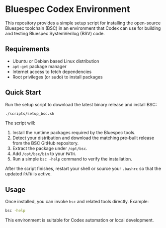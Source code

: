 # Bluespec Codex Environment

This repository provides a simple setup script for installing the open-source
Bluespec toolchain (BSC) in an environment that Codex can use for
building and testing Bluespec SystemVerilog (BSV) code.

## Requirements

- Ubuntu or Debian based Linux distribution
- `apt-get` package manager
- Internet access to fetch dependencies
- Root privileges (or sudo) to install packages

## Quick Start

Run the setup script to download the latest binary release and install BSC:

```bash
./scripts/setup_bsc.sh
```

The script will:

1. Install the runtime packages required by the Bluespec tools.
2. Detect your distribution and download the matching pre-built release
   from the BSC GitHub repository.
3. Extract the package under `/opt/bsc`.
4. Add `/opt/bsc/bin` to your `PATH`.
5. Run a simple `bsc -help` command to verify the installation.

After the script finishes, restart your shell or source your `.bashrc`
so that the updated `PATH` is active.

## Usage

Once installed, you can invoke `bsc` and related tools directly. Example:

```bash
bsc -help
```

This environment is suitable for Codex automation or local development.
